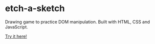 # etch-a-sketch

Drawing game to practice DOM manipulation. Built with HTML, CSS and JavaScript.

[Try it here!](https://mansatcode.github.io/etch-a-sketch/)